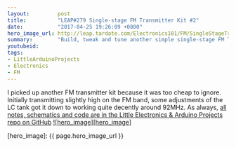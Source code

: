 ```yaml
---
layout:         post
title:          "LEAP#279 Single-stage FM Transmitter Kit #2"
date:           "2017-04-25 19:26:09 +0800"
hero_image_url: http://leap.tardate.com/Electronics101/FM/SingleStageTransmitterKit2/assets/SingleStageTransmitterKit2_build.jpg
summary:        "Build, tweak and tune another simple single-stage FM Transmitter Kit"
youtubeid:
tags:
- LittleArduinoProjects
- Electronics
- FM
---
```


I picked up another FM transmitter kit because it was too cheap to ignore.
Initially transmitting slightly high on the FM band, some adjustments of the LC tank
got it down to working quite decently around 92MHz.
As always, [all notes, schematics and code are in the Little Electronics & Arduino Projects repo on GitHub][project]
[![hero_image][hero_image]][project]

[leap]: http://leap.tardate.com
[project]: https://github.com/tardate/LittleArduinoProjects/tree/master/Electronics101/FM/SingleStageTransmitterKit2
[hero_image]: {{ page.hero_image_url }}
